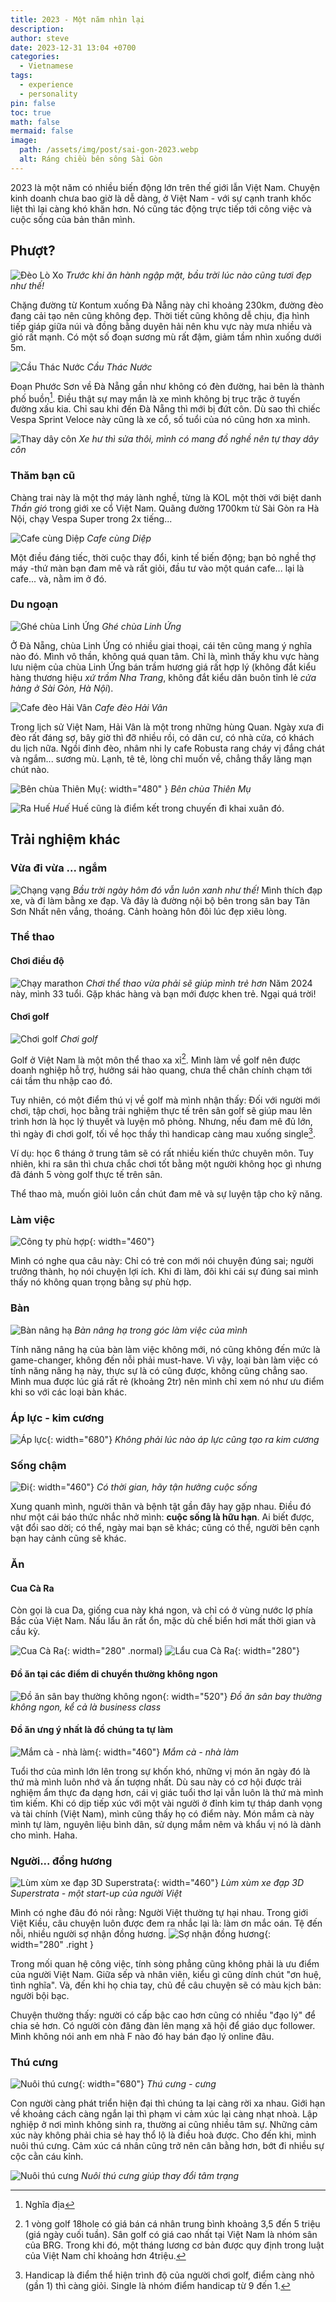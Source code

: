 ```yaml
---
title: 2023 - Một năm nhìn lại
description: 
author: steve
date: 2023-12-31 13:04 +0700
categories:
  - Vietnamese
tags:
  - experience
  - personality
pin: false
toc: true
math: false
mermaid: false
image:
  path: /assets/img/post/sai-gon-2023.webp
  alt: Ráng chiều bên sông Sài Gòn
---
```


2023 là một năm có nhiều biến động lớn trên thế giới lẫn Việt Nam. Chuyện kinh doanh chưa bao giờ là dễ dàng, ở Việt Nam - với sự cạnh tranh khốc liệt thì lại càng khó khăn hơn. Nó cũng tác động trực tiếp tới công việc và cuộc sống của bản thân mình.
## Phượt?

![Đèo Lò Xo](/assets/img/post/deo-lo-xo.webp "Đèo Lò Xo")
_Trước khi ăn hành ngập mặt, bầu trời lúc nào cũng tươi đẹp như thế!_

Chặng đường từ Kontum xuống Đà Nẵng này chỉ khoảng 230km, đường đèo đang cải tạo nên cũng không đẹp. Thời tiết cũng không dễ chịu, địa hình tiếp giáp giữa núi và đồng bằng duyên hải nên khu vực này mưa nhiều và gió rất mạnh. Có một số đoạn sương mù rất đậm, giảm tầm nhìn xuống dưới 5m.

![Cầu Thác Nước](/assets/img/post/cau-thac-nuoc.webp "Cầu Thác Nước")
_Cầu Thác Nước_

Đoạn Phước Sơn về Đà Nẵng gần như không có đèn đường, hai bên là thành phố buồn[^footnote]. Điều thật sự may mắn là xe mình không bị trục trặc ở tuyến đường xấu kia. Chỉ sau khi đến Đà Nẵng thì mới bị đứt côn. Dù sao thì chiếc Vespa Sprint Veloce này cũng là xe cổ, số tuổi của nó cũng hơn xa mình.

![Thay dây côn](/assets/img/post/sua-xe-2023.webp "Thay dây côn")
_Xe hư thì sửa thôi, mình có mang đồ nghề nên tự thay dây côn_

### Thăm bạn cũ
Chàng trai này là một thợ máy lành nghề, từng là KOL một thời với biệt danh *Thần gió* trong giới xe cổ Việt Nam. Quãng đường 1700km từ Sài Gòn ra Hà Nội, chạy Vespa Super trong 2x tiếng...

![Cafe cùng Diệp](/assets/img/post/my-friend.webp "Cafe cùng Diệp")
_Cafe cùng Diệp_

Một điều đáng tiếc, thời cuộc thay đổi, kinh tế biến động; bạn bỏ nghề thợ máy -thứ màn bạn đam mê và rất giỏi, đầu tư vào một quán cafe... lại là cafe... và, nằm im ở đó.

### Du ngoạn
![Ghé chùa Linh Ứng](/assets/img/post/linh-ung-2023.webp "Chùa Linh Ứng")
_Ghé chùa Linh Ứng_

Ở Đà Nẵng, chùa Linh Ứng có nhiều giai thoại, cái tên cũng mang ý nghĩa nào đó. Mình vô thần, không quá quan tâm. Chỉ là, mình thấy khu vực hàng lưu niệm của chùa Linh Ứng bán trầm hương giá rất hợp lý (không đắt kiểu hàng thương hiệu *xứ trầm Nha Trang*, không đắt kiểu dân buôn tỉnh lẻ *cửa hàng ở Sài Gòn, Hà Nội*).

![Cafe đèo Hải Vân](/assets/img/post/cafe-deo-hai-van.webp "Cafe đèo Hải Vân")
_Cafe đèo Hải Vân_

Trong lịch sử Việt Nam, Hải Vân là một trong những hùng Quan. Ngày xưa đi đèo rất đáng sợ, bây giờ thì đỡ nhiều rồi, có dân cư, có nhà cửa, có khách du lịch nữa. Ngồi đỉnh đèo, nhâm nhi ly cafe Robusta rang cháy vị đắng chát và ngắm... sương mù. Lạnh, tê tê, lòng chỉ muốn về, chẳng thấy lãng mạn chút nào.

![Bên chùa Thiên Mụ](/assets/img/post/ben-chua-thien-mu.webp "Bên chùa Thiên Mụ"){: width="480" }
_Bên chùa Thiên Mụ_

![Ra Huế](/assets/img/post/di-cung-nhau-hue.webp "Ra Huế")
_Huế_
Huế cũng là điểm kết trong chuyến đi khai xuân đó.

## Trải nghiệm khác
### Vừa đi vừa ... ngắm
![Chạng vạng](/assets/img/post/chang-vang-2023.webp "Chạng vạng")
_Bầu trời ngày hôm đó vẫn luôn xanh như thế!_
Mình thích đạp xe, và đi làm bằng xe đạp. Và đây là đường nội bộ bên trong sân bay Tân Sơn Nhất nên vắng, thoáng. Cảnh hoàng hôn đôi lúc đẹp xiêu lòng.

### Thể thao
#### Chơi điều độ
![Chạy marathon](/assets/img/post/marathon.webp "Chạy marathon")
_Chơi thể thao vừa phải sẽ giúp mình trẻ hơn_
Năm 2024 này, mình 33 tuổi. Gặp khác hàng và bạn mới được khen trẻ. Ngại quá trời!

#### Chơi golf
![Chơi golf](/assets/img/post/golf-2023.webp "Chơi golf")
_Chơi golf_

Golf ở Việt Nam là một môn thể thao xa xỉ[^fn-2]. Mình làm về golf nên được doanh nghiệp hỗ trợ, hưởng sái hào quang, chưa thể chân chính chạm tới cái tầm thu nhập cao đó.

Tuy nhiên, có một điểm thú vị về golf mà mình nhận thấy: Đối với người mới chơi, tập chơi, học bằng trải nghiệm thực tế trên sân golf sẽ giúp mau lên trình hơn là học lý thuyết và luyện mô phỏng. Nhưng, nếu đam mê đủ lớn, thì ngày đi chơi golf, tối về học thầy thì handicap càng mau xuống single[^fn-3].

Ví dụ: học 6 tháng ở trung tâm sẽ có rất nhiều kiến thức chuyên môn. Tuy nhiên, khi ra sân thì chưa chắc chơi tốt bằng một người không học gì nhưng đã đánh 5 vòng golf thực tế trên sân.

Thể thao mà, muốn giỏi luôn cần chút đam mê và sự luyện tập cho kỹ năng.

### Làm việc
![Công ty phù hợp](/assets/img/post/cong-ty-2023.webp "Công ty phù hợp"){: width="460"}

Mình có nghe qua câu này: Chỉ có trẻ con mới nói chuyện đúng sai; người trưởng thành, họ nói chuyện lợi ích. Khi đi làm, đôi khi cái sự đúng sai mình thấy nó không quan trọng bằng sự phù hợp.

### Bàn
![Bàn nâng hạ](/assets/img/post/working-space.webp "Bàn nâng hạ")
_Bàn nâng hạ trong góc làm việc của mình_

Tính năng nâng hạ của bàn làm việc không mới, nó cũng không đến mức là game-changer, không đến nỗi phải must-have. Vì vậy, loại bàn làm việc có tính năng nâng hạ này, thực sự là có cũng được, không cũng chẳng sao. Mình mua được lúc giá rất rẻ (khoảng 2tr) nên mình chỉ xem nó như ưu điểm khi so với các loại bàn khác.


### Áp lực - kim cương
![Áp lực](/assets/img/post/ap-luc.webp "Áp lực"){: width="680"}
_Không phải lúc nào áp lực cũng tạo ra kim cương_

### Sống chậm
![Đi](/assets/img/post/di-2023.webp "Đi"){: width="460"}
_Có thời gian, hãy tận hưởng cuộc sống_

Xung quanh mình, người thân và bệnh tật gần đây hay gặp nhau. Điều đó như một cái báo thức nhắc nhở mình: **cuộc sống là hữu hạn**.
Ai biết được, vật đổi sao dời; có thể, ngày mai bạn sẽ khác; cũng có thể, người bên cạnh bạn hay cảnh cũng sẽ khác.

### Ăn
#### Cua Cà Ra
Còn gọi là cua Da, giống cua này khá ngon, và chỉ có ở vùng nước lợ phía Bắc của Việt Nam. Nấu lẩu ăn rất ổn, mặc dù chế biển hơi mất thời gian và cầu kỳ.

![Cua Cà Ra](/assets/img/post/cua-ca-ra.webp "Cua Cà Ra"){: width="280" .normal}
![Lẩu cua Cà Ra](/assets/img/post/lau-cua-ca-ra.webp "Lẩu cua Cà Ra"){: width="280"}

#### Đồ ăn tại các điểm di chuyển thường không ngon
![Đồ ăn sân bay thường không ngon](/assets/img/post/thuc-an-san-bay.webp "Đồ ăn sân bay thường không ngon"){: width="520"}
_Đồ ăn sân bay thường không ngon, kể cả là business class_

#### Đồ ăn ưng ý nhất là đồ chúng ta tự làm
![Mắm cà - nhà làm](/assets/img/post/mam-ca.webp "Mắm cà - nhà làm"){: width="460"}
_Mắm cà - nhà làm_

Tuổi thơ của mình lớn lên trong sự khốn khó, những vị món ăn ngày đó là thứ mà mình luôn nhớ và ấn tượng nhất. Dù sau này có cơ hội được trải nghiệm ẩm thực đa dạng hơn, cái vị giác tuổi thơ lại vẫn luôn là thứ mà mình tìm kiếm. Khi có dịp tiếp xúc với một vài người ở đỉnh kim tự tháp danh vọng và tài chính (Việt Nam), mình cũng thấy họ có điểm này. Món mắm cà này mình tự làm, nguyên liệu bình dân, sử dụng mắm nêm và khẩu vị nó là dành cho mình. Haha.

### Người... đồng hương
![Lùm xùm xe đạp 3D Superstrata](/assets/img/post/bike-start-up.webp "Lùm xùm xe đạp 3D Superstrata"){: width="460"}
_Lùm xùm xe đạp 3D Superstrata - một start-up của người Việt_

Mình có nghe đâu đó nói rằng: Người Việt thường tự hại nhau. Trong giới Việt Kiều, câu chuyện luôn được đem ra nhắc lại là: làm ơn mắc oán. Tệ đến nỗi, nhiều người sợ nhận đồng hương.
![Sợ nhận đồng hương](/assets/img/post/cmt-2023.webp "Sợ nhận đồng hương"){: width="280" .right }

Trong mối quan hệ công việc, tính sòng phẳng cũng không phải là ưu điểm của người Việt Nam. Giữa sếp và nhân viên, kiểu gì cũng dính chút "ơn huệ, tình nghĩa". Và, đến khi họ chia tay, chủ đề câu chuyện sẽ có màu kịch bản: người bội bạc.

Chuyện thường thấy: người có cấp bậc cao hơn cũng có nhiều "đạo lý" để chia sẻ hơn. Có người còn đăng đàn lên mạng xã hội để giáo dục follower. Mình không nói anh em nhà F nào đó hay bán đạo lý online đâu.

### Thú cưng
![Nuôi thú cưng](/assets/img/post/thu-cung.webp "Nuôi thú cưng"){: width="680"}
_Thú cưng - cưng_

Con người càng phát triển hiện đại thì chúng ta lại càng rời xa nhau. Giới hạn về khoảng cách càng ngắn lại thì phạm vi cảm xúc lại càng nhạt nhoà. Lập nghiệp ở nơi mình không sinh ra, thường ai cũng nhiều tâm sự. Những cảm xúc này không phải chia sẻ hay thổ lộ là điều hoà được. Cho đến khi, mình nuôi thú cưng. Cảm xúc cá nhân cũng trở nên cân bằng hơn, bớt đi nhiều sự cộc cằn cáu kỉnh.

![Nuôi thú cưng](/assets/img/post/thu-cung-2.webp "Nuôi thú cưng")
_Nuôi thú cưng giúp thay đổi tâm trạng_


[^footnote]: Nghĩa địa
[^fn-2]: 1 vòng golf 18hole có giá bán cá nhân trung bình khoảng 3,5 đến 5 triệu (giá ngày cuối tuần). Sân golf có giá cao nhất tại Việt Nam là nhóm sân của BRG. Trong khi đó, một tháng lương cơ bản được quy định trong luật của Việt Nam chỉ khoảng hơn 4triệu.
[^fn-3]: Handicap là điểm thể hiện trình độ của người chơi golf, điểm càng nhỏ (gần 1) thì càng giỏi. Single là nhóm điểm handicap từ 9 đến 1.
